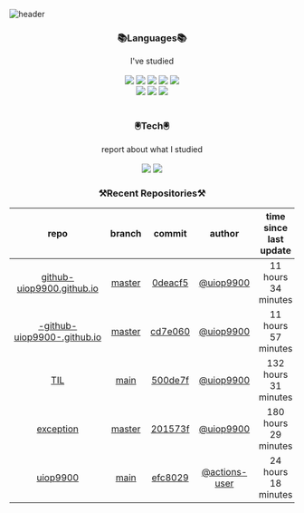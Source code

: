 
![header](https://capsule-render.vercel.app/api?type=waving&color=timeGradient&height=300&section=header&text=Jia's%20GitHub&fontSize=90)
 
<h3 align="center">📚Languages📚</h3>
<div align="center">I've studied</div><br>

<div align="center">
  <img src="https://img.shields.io/badge/Java-007396?style=flat-square&logo=Java&logoColor=white"/> 
   <img src="https://img.shields.io/badge/Spring Boot-6DB33F?style=flat-square&logo=Spring Boot&logoColor=white"/>
   <img src="https://img.shields.io/badge/HTML-E34F26?style=flat-square&logo=HTML&logoColor=white"/>
   <img src="https://img.shields.io/badge/MySQL-4479A1?style=flat-square&logo=MySQL&logoColor=white"/>
   <img src="https://img.shields.io/badge/AWS-232F3E?style=flat-square&logo=AWS&logoColor=white"/><br>
   <img src="https://img.shields.io/badge/CSS-1572B6?style=flat-square&logo=CSS&logoColor=white"/>
   <img src="https://img.shields.io/badge/JavaScript-F7DF1E?style=flat-square&logo=JavaScript&logoColor=white"/>
   <img src="https://img.shields.io/badge/Bootstrap-7952B3?style=flat-square&logo=Bootstrap&logoColor=white"/>
</div><br>

<h3 align="center">🖲️Tech🖲️</h3>
<div align="center">report about what I studied</div><br>

<div align="center">
<a href="https://blog.naver.com/jia9510"><img src="https://img.shields.io/badge/Naver-03C75A?style=flat-square&logo=Naver&logoColor=white&link=https://blog.naver.com/jia9510"/></a>
<a href="https://github.com/uiop9900/uiop9900"><img src="https://img.shields.io/badge/GitHub-181717?style=flat-square&logo=GitHub&logoColor=white&link=https://github.com/uiop9900/uiop9900"/></a>
</div>
 

<h3 align="center">⚒Recent Repositories⚒</h3>

| repo | branch | commit | author | time since last update | language |
|:---:|:---:|:---:|:---:|:---:|:---:|
| [github-uiop9900.github.io](https://github.com/uiop9900/github-uiop9900.github.io) | [master](https://github.com/uiop9900/github-uiop9900.github.io/tree/master) |[0deacf5](https://github.com/uiop9900/github-uiop9900.github.io/commit/0deacf520fadca1c977c58572f1d45670a39620c) | [@uiop9900](https://github.com/uiop9900) |11 hours 34 minutes | ![](https://img.shields.io/badge/language-HTML-default.svg?style=flat-square)|
| [-github-uiop9900-.github.io](https://github.com/uiop9900/-github-uiop9900-.github.io) | [master](https://github.com/uiop9900/-github-uiop9900-.github.io/tree/master) |[cd7e060](https://github.com/uiop9900/-github-uiop9900-.github.io/commit/cd7e0602d3512f59b2304b9512b960156ff9d713) | [@uiop9900](https://github.com/uiop9900) |11 hours 57 minutes | ![](https://img.shields.io/badge/language-unknown-default.svg?style=flat-square)|
| [TIL](https://github.com/uiop9900/TIL) | [main](https://github.com/uiop9900/TIL/tree/main) |[500de7f](https://github.com/uiop9900/TIL/commit/500de7fa9826c996f1852de6ea9a4a42b30bfc44) | [@uiop9900](https://github.com/uiop9900) |132 hours 31 minutes | ![](https://img.shields.io/badge/language-unknown-default.svg?style=flat-square)|
| [exception](https://github.com/uiop9900/exception) | [master](https://github.com/uiop9900/exception/tree/master) |[201573f](https://github.com/uiop9900/exception/commit/201573f0810d054a888a6f1ab1f16e315cbc8f16) | [@uiop9900](https://github.com/uiop9900) |180 hours 29 minutes | ![](https://img.shields.io/badge/language-Java-default.svg?style=flat-square)|
| [uiop9900](https://github.com/uiop9900/uiop9900) | [main](https://github.com/uiop9900/uiop9900/tree/main) |[efc8029](https://github.com/uiop9900/uiop9900/commit/efc8029259aaed83f6220a3fba0dd77296ac432e) | [@actions-user](https://github.com/actions-user) |24 hours 18 minutes | ![](https://img.shields.io/badge/language-Go-default.svg?style=flat-square)|



